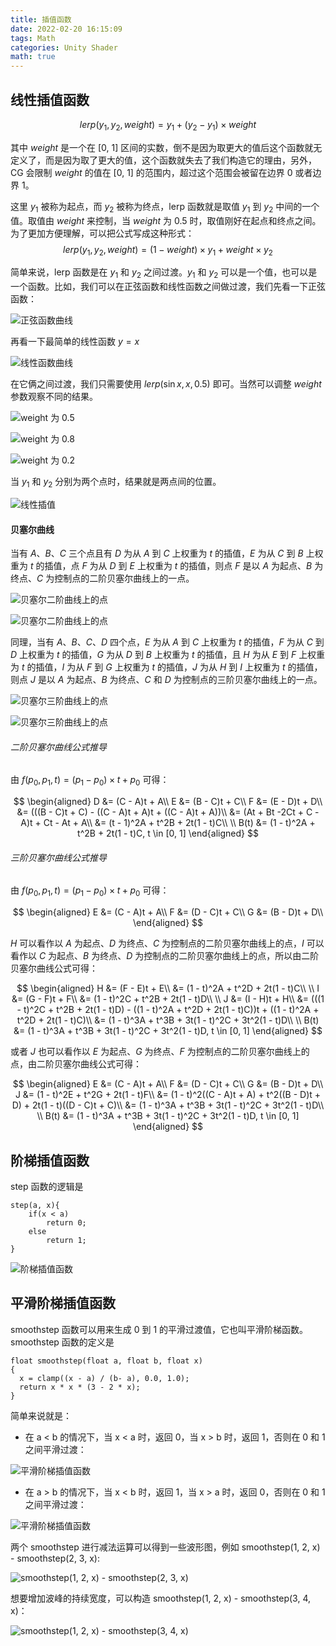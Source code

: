 ```yaml
---
title: 插值函数
date: 2022-02-20 16:15:09
tags: Math
categories: Unity Shader
math: true
---
```


## 线性插值函数 ##

$$
lerp(y_1, y_2, weight) = y_1 + (y_2 - y_1) \times weight
$$

其中 $weight$ 是一个在 [0, 1] 区间的实数，倒不是因为取更大的值后这个函数就无定义了，而是因为取了更大的值，这个函数就失去了我们构造它的理由，另外，CG 会限制 $weight$ 的值在 [0, 1] 的范围内，超过这个范围会被留在边界 0 或者边界 1。

这里 $y_1$ 被称为起点，而 $y_2$ 被称为终点，lerp 函数就是取值 $y_1$ 到 $y_2$ 中间的一个值。取值由 $weight$ 来控制，当 $weight$ 为 0.5 时，取值刚好在起点和终点之间。为了更加方便理解，可以把公式写成这种形式：
$$
lerp(y_1, y_2, weight) = (1 - weight) \times y_1 + weight \times y_2
$$

简单来说，lerp 函数是在 $y_1$ 和 $y_2$ 之间过渡。$y_1$ 和 $y_2$ 可以是一个值，也可以是一个函数。比如，我们可以在正弦函数和线性函数之间做过渡，我们先看一下正弦函数：

![正弦函数曲线](/posts_image/InterpolationFunction/InterpolationFunction_1.png "正弦函数曲线")

再看一下最简单的线性函数 $y = x$

![线性函数曲线](/posts_image/InterpolationFunction/InterpolationFunction_2.png "线性函数曲线")

在它俩之间过渡，我们只需要使用 $lerp(\sin x, x, 0.5)$ 即可。当然可以调整 $weight$ 参数观察不同的结果。

![weight 为 0.5](/posts_image/InterpolationFunction/InterpolationFunction_3.png "weight 为 0.5")

![weight 为 0.8](/posts_image/InterpolationFunction/InterpolationFunction_4.png "weight 为 0.8")

![weight 为 0.2](/posts_image/InterpolationFunction/InterpolationFunction_5.png "weight 为 0.2")

当 $y_1$ 和 $y_2$ 分别为两个点时，结果就是两点间的位置。

![线性插值](/posts_image/InterpolationFunction/InterpolationFunction_6.png "线性插值")

#### 贝塞尔曲线 ####

当有 $A$、$B$、$C$ 三个点且有 $D$ 为从 $A$ 到 $C$ 上权重为 $t$ 的插值，$E$ 为从 $C$ 到 $B$ 上权重为 $t$ 的插值，点 $F$ 为从 $D$ 到 $E$ 上权重为 $t$ 的插值，则点 $F$ 是以 $A$ 为起点、$B$ 为终点、$C$ 为控制点的二阶贝塞尔曲线上的一点。

![贝塞尔二阶曲线上的点](/posts_image/InterpolationFunction/InterpolationFunction_7.png "贝塞尔二阶曲线上的点")

![贝塞尔二阶曲线上的点](/posts_image/InterpolationFunction/InterpolationFunction_8.png "贝塞尔二阶曲线上的点")

同理，当有 $A$、$B$、$C$、$D$ 四个点，$E$ 为从 $A$ 到 $C$ 上权重为 $t$ 的插值，$F$ 为从 $C$ 到 $D$ 上权重为 $t$ 的插值，$G$ 为从 $D$ 到 $B$ 上权重为 $t$ 的插值，且 $H$ 为从 $E$ 到 $F$ 上权重为 $t$ 的插值，$I$ 为从 $F$ 到 $G$ 上权重为 $t$ 的插值，$J$ 为从 $H$ 到 $I$ 上权重为 $t$ 的插值，则点 $J$ 是以 $A$ 为起点、$B$ 为终点、$C$ 和 $D$ 为控制点的三阶贝塞尔曲线上的一点。

![贝塞尔三阶曲线上的点](/posts_image/InterpolationFunction/InterpolationFunction_9.png "贝塞尔三阶曲线上的点")

![贝塞尔三阶曲线上的点](/posts_image/InterpolationFunction/InterpolationFunction_10.png "贝塞尔三阶曲线上的点")

###### 二阶贝塞尔曲线公式推导 ######

由 $f(p_0, p_1, t) = (p_1 - p_0) \times t + p_0$ 可得：

$$
\begin{aligned}
D &= (C - A)t + A\\
E &= (B - C)t + C\\
F &= (E - D)t + D\\
  &= (((B - C)t + C) - ((C - A)t + A)t + ((C - A)t + A))\\
  &= (At + Bt -2Ct + C - A)t + Ct - At + A\\
  &= (t - 1)^2A + t^2B + 2t(1 - t)C\\
\\
B(t) &= (1 - t)^2A + t^2B + 2t(1 - t)C, t \in [0, 1]
\end{aligned}
$$

###### 三阶贝塞尔曲线公式推导 ######

由 $f(p_0, p_1, t) = (p_1 - p_0) \times t + p_0$ 可得：

$$
\begin{aligned}
E &= (C - A)t + A\\
F &= (D - C)t + C\\
G &= (B - D)t + D\\
\end{aligned}
$$

$H$ 可以看作以 $A$ 为起点、$D$ 为终点、$C$ 为控制点的二阶贝塞尔曲线上的点，$I$ 可以看作以 $C$ 为起点、$B$ 为终点、$D$ 为控制点的二阶贝塞尔曲线上的点，所以由二阶贝塞尔曲线公式可得：

$$
\begin{aligned}
H &= (F - E)t + E\\
  &= (1 - t)^2A + t^2D + 2t(1 - t)C\\
\\
I &= (G - F)t + F\\
  &= (1 - t)^2C + t^2B + 2t(1 - t)D\\
\\
J &= (I - H)t + H\\
  &= (((1 - t)^2C + t^2B + 2t(1 - t)D) - ((1 - t)^2A + t^2D + 2t(1 - t)C))t + ((1 - t)^2A + t^2D + 2t(1 - t)C)\\
  &= (1 - t)^3A + t^3B + 3t(1 - t)^2C + 3t^2(1 - t)D\\
\\
B(t) &= (1 - t)^3A + t^3B + 3t(1 - t)^2C + 3t^2(1 - t)D, t \in [0, 1]
\end{aligned}
$$

或者 $J$ 也可以看作以 $E$ 为起点、$G$ 为终点、$F$ 为控制点的二阶贝塞尔曲线上的点，由二阶贝塞尔曲线公式可得：

$$
\begin{aligned}
E &= (C - A)t + A\\
F &= (D - C)t + C\\
G &= (B - D)t + D\\
J &= (1 - t)^2E + t^2G + 2t(1 - t)F\\
  &= (1 - t)^2((C - A)t + A) + t^2((B - D)t + D) + 2t(1 - t)((D - C)t + C)\\
  &= (1 - t)^3A + t^3B + 3t(1 - t)^2C + 3t^2(1 - t)D\\
\\
B(t) &= (1 - t)^3A + t^3B + 3t(1 - t)^2C + 3t^2(1 - t)D, t \in [0, 1]
\end{aligned}
$$

## 阶梯插值函数 ##

step 函数的逻辑是

```shaderlab
step(a, x){
    if(x < a)
        return 0;
    else
        return 1;  
}
```
![阶梯插值函数](/posts_image/InterpolationFunction/InterpolationFunction_11.png "阶梯插值函数")

## 平滑阶梯插值函数 ##

smoothstep 函数可以用来生成 0 到 1 的平滑过渡值，它也叫平滑阶梯函数。smoothstep 函数的定义是

```shaderlab
float smoothstep(float a, float b, float x) 
{
  x = clamp((x - a) / (b- a), 0.0, 1.0); 
  return x * x * (3 - 2 * x);
}
```

简单来说就是：

* 在 a < b 的情况下，当 x < a 时，返回 0，当 x > b 时，返回 1，否则在 0 和 1 之间平滑过渡：

![平滑阶梯插值函数](/posts_image/InterpolationFunction/InterpolationFunction_12.png "平滑阶梯插值函数")

* 在 a > b 的情况下，当 x < b 时，返回 1，当 x > a 时，返回 0，否则在 0 和 1 之间平滑过渡：
  
![平滑阶梯插值函数](/posts_image/InterpolationFunction/InterpolationFunction_13.png "平滑阶梯插值函数")

两个 smoothstep 进行减法运算可以得到一些波形图，例如 smoothstep(1, 2, x) - smoothstep(2, 3, x):

![smoothstep(1, 2, x) - smoothstep(2, 3, x)](/posts_image/InterpolationFunction/InterpolationFunction_14.png "smoothstep(1, 2, x) - smoothstep(2, 3, x)")

想要增加波峰的持续宽度，可以构造 smoothstep(1, 2, x) - smoothstep(3, 4, x)：

![smoothstep(1, 2, x) - smoothstep(3, 4, x)](/posts_image/InterpolationFunction/InterpolationFunction_15.png "smoothstep(1, 2, x) - smoothstep(3, 4, x)")